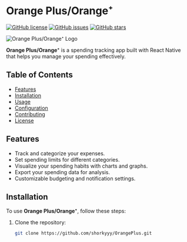 # Orange Plus/Orange⁺

[![GitHub license](https://img.shields.io/github/license/shorkyyy/OrangePlus)](https://github.com/shorkyyy/OrangePlus/blob/main/LICENSE)
[![GitHub issues](https://img.shields.io/github/issues/shorkyyy/OrangePlus)](https://github.com/shorkyyy/OrangePlus/issues)
[![GitHub stars](https://img.shields.io/github/stars/shorkyyy/OrangePlus)](https://github.com/shorkyyy/OrangePlus/stargazers)

![Orange Plus/Orange⁺ Logo](https://lh3.googleusercontent.com/pw/ADCreHc9h_X_OEWIUhYR91IyTzrZ4SpxhnRNQx1PLYkPauYUCga2eE9txJsDBfIazqgvo_Ny086Vt_-rqUCKQ0rAvC3dRyiDnEdJWp0VbzY3-6P6nMMVkjQfLPPVn7NNJUT7kYM0DMffHMRfFw4cdsdsd4jRTpIecPb13V_0kgNrfrPj5eBmb5I5_AIH2697eBDCDzH3ws68HdJPZHc0zOofHW6lL1oxXvNXVcM706eR27BKHYYwERJGJFGNaHOodMnZf7KZZeOvHUQ8KCxSDylweUTcj_OtM_qQ-HmMqYH5iaPPnsIQz9kxWwtkXYjIBRe1CxAyiEpGx59eukKwohXvGslgs_S1lhI2MZ5rJFo75JG8Tvw7UqoLqNHgmCKJN_uQGVLVBPvzKIubQTNvV0nWsnRCujCI9MzP2EUtdRTqhlxi5Iw4Hz0wmvajCC-E98c1u-EymHx0kGNQx98o3wlvwYY4HN060bUtzeni8hBThrn_OoOqrBHdxdOVLhs1czmQX7FB4YAEh1lulGXz6kCXfpCa25Z7u23oGBrkyr3Gz0YL76OXnmKwxPj0t0GZhOKDH-enJWn9z_ct8TPFhI0E_zp168PBa0oJnjaKFqdaV-ZSN6uFKqFqUPYwr5RppVB2YrIQsb_0v98JR_6DXIPBNtv8tw-FJ6NqloaYYnfk6rR-6LZTX36qdb1B0Qm-qyMusGDyWoEtQqJsevx3WJ7n20CN-Sxj9dx2DbbUuoH2m-nK9QzSzFSchoFkE-mcMQc7EA59zADQvV46jgLzrHFyIkohALw3yG4eBszEYrdQcpsJ4lerEZEa8MaqxcC222-YdC4RqP-UlJ31Qz-a84AidZo60q3EzWqEqiT6JvUTJHmnqOxshyGpaEtFz2jypl1bGKnx931LhHYh-dzajJYdUNM=w938-h938-s-no?authuser=0)

**Orange Plus/Orange⁺** is a spending tracking app built with React Native that helps you manage your spending effectively.

## Table of Contents

- [Features](#features)
- [Installation](#installation)
- [Usage](#usage)
- [Configuration](#configuration)
- [Contributing](#contributing)
- [License](#license)

## Features

- Track and categorize your expenses.
- Set spending limits for different categories.
- Visualize your spending habits with charts and graphs.
- Export your spending data for analysis.
- Customizable budgeting and notification settings.

## Installation

To use **Orange Plus/Orange⁺**, follow these steps:

1. Clone the repository:

   ```bash
   git clone https://github.com/shorkyyy/OrangePlus.git
